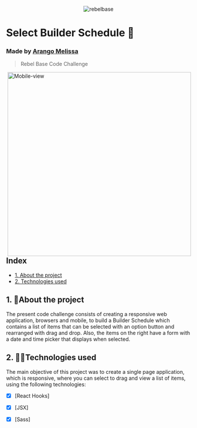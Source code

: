 <p align="center">
    <img  src="https://i.ibb.co/zZmhh6C/rebelbase.jpg" alt="rebelbase">
  </a>
</p>

# Select Builder Schedule 📝

### Made by [Arango Melissa](https://github.com/emae1712)
>Rebel Base Code Challenge

<p >
  <img align="right" height="500px" src="https://i.ibb.co/9q8fcKW/Mobile-view.gif" alt="Mobile-view">
</p>

## Index

* [1. About the project](#1-about-project)
* [2. Technologies used](#2-technologies-used)

## 1. 🧐About the project

The present code challenge consists of creating a responsive web application, browsers
and mobile, to build a Builder Schedule which contains a list of items that can be selected with an option button and rearranged with drag and drop.
Also, the items on the right have a form with a date and time picker that displays when selected.

## 2. 👩‍💻Technologies used

The main objective of this project was to create a single page application, which is responsive, where you can select to drag and view a list of items, using the following technologies:

- [x] [React Hooks]
- [x] [JSX]
- [x] [Sass]

